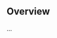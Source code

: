 <!-- Note: Please must use one of our issue templates to file an issue! 🛑 -->
<!-- 👉 https://github.com/JoshuaKGoldberg/populate-all-contributors-for-repository/issues/new/choose 👈 -->
<!-- **Issues that should have been filed with a template will be closed without action, and we will ask you to use a template.** -->

<!-- This blank issue template is only for issues that don't fit any of the templates. -->

## Overview

...
